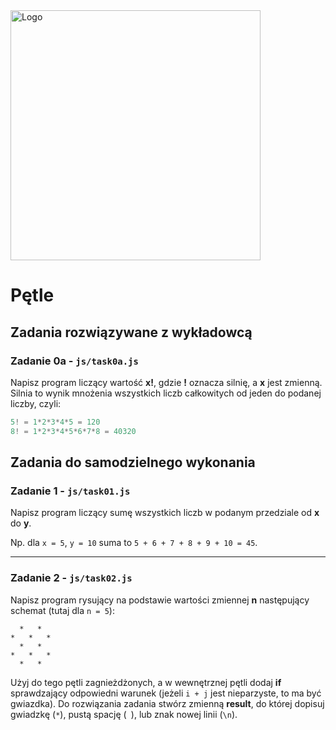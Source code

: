 <img alt="Logo" src="http://coderslab.pl/img/coderslab-logo.png" width="400">

#  Pętle


## Zadania rozwiązywane z wykładowcą

### Zadanie 0a - `js/task0a.js`

Napisz program liczący wartość **x!**, gdzie **!** oznacza silnię, a **x** jest zmienną. Silnia to wynik mnożenia wszystkich liczb całkowitych od jeden do podanej liczby, czyli:

```JavaScript
5! = 1*2*3*4*5 = 120
8! = 1*2*3*4*5*6*7*8 = 40320
```


## Zadania do samodzielnego wykonania

### Zadanie 1 - `js/task01.js`
Napisz program liczący sumę wszystkich liczb w podanym przedziale od **x** do **y**.

Np. dla `x = 5`, `y = 10` suma to `5 + 6 + 7 + 8 + 9 + 10 = 45`.

---

### Zadanie 2 - `js/task02.js`

Napisz program rysujący na podstawie wartości zmiennej **n** następujący schemat (tutaj dla ```n = 5```):

```  
  *   *
*   *   *
  *   *  
*   *   *
  *   *   
```

Użyj do tego pętli zagnieżdżonych, a w wewnętrznej pętli dodaj **if** sprawdzający odpowiedni warunek (jeżeli ```i + j``` jest nieparzyste, to ma być gwiazdka). Do rozwiązania zadania stwórz zmienną **result**, do której dopisuj gwiadzkę (`*`), pustą spację (` `), lub znak nowej linii (`\n`).
